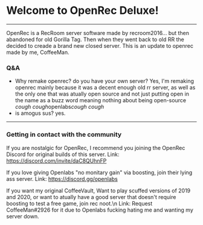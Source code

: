 # Welcome to OpenRec Deluxe!
---
OpenRec is a RecRoom server software made by recroom2016... but then abandoned for old Gorilla Tag. Then when they went back to old RR the decided to creade a brand new closed server. This is an update to openrec made by me, CoffeeMan.

### Q&A
 - Why remake openrec? do you have your own server?
    Yes, I'm remaking openrec mainly because it was a decent enough old rr server, as well as the only one that was atually open source and not just putting open in the name as a buzz word meaning nothing about being open-source *cough cough*openlabs*cough cough*
- is amogus sus?
    yes.

---

### Getting in contact with the community

If you are nostalgic for OpenRec, I recommend you joining the OpenRec Discord for original builds of this server.
Link: https://discord.com/invite/daC8QUhnFP

If you love giving Openlabs "no monitary gain" via boosting, join their lying ass server.
Link: https://discord.gg/openlabs

If you want my original CoffeeVault, Want to play scuffed versions of 2019 and 2020, or want to atually have a good server that doesn't require boosting to test a free game, join rec noot.\n
Link: Request CoffeeMan#2926 for it due to Openlabs fucking hating me and wanting my server down.
